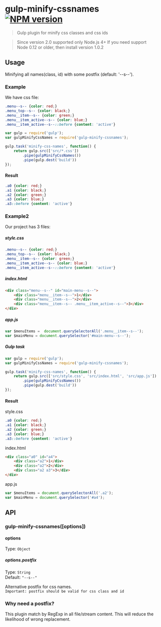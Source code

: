 # gulp-minify-cssnames [![NPM version][npm-image]][npm-url]
> Gulp plugin for minify css classes and css ids  

> Since version 2.0 supported only Node.js 4+
> If you need support Node 0.12 or older, then install version 1.0.2

## Usage
Minifying all names(class, id) with some postfix (default: '--s--').

### Example
We have css file:

```css
.menu--s-- {color: red;}
.menu_top--s-- {color: black;}
.menu__item--s-- {color: green;}
.menu__item_active--s-- {color: blue;}
.menu__item_active--s--::before {content: 'active'}
```

```javascript
var gulp = require('gulp');
var gulpMinifyCssNames = require('gulp-minify-cssnames');

gulp.task('minify-css-names', function() {
    return gulp.src(['src/*.css'])
        .pipe(gulpMinifyCssNames())
        .pipe(gulp.dest('build'))
});
```

#### Result
```css
.a0 {color: red;}
.a1 {color: black;}
.a2 {color: green;}
.a3 {color: blue;}
.a3::before {content: 'active'}
```

### Example2
Our project has 3 files:

##### style.css
```css
.menu--s-- {color: red;}
.menu_top--s-- {color: black;}
.menu__item--s-- {color: green;}
.menu__item_active--s-- {color: blue;}
.menu__item_active--s--::before {content: 'active'}
```

##### index.html
```html
<div class="menu--s--" id="main-menu--s--">
    <div class="menu__item--s--">1</div>
    <div class="menu__item--s--">2</div>
    <div class="menu__item--s-- .menu__item_active--s--">3</div>
</div>
```
##### app.js
```javascript
var $menuItems =  document.querySelectorAll('.menu__item--s--');
var $mainMenu = document.querySelector('#main-menu--s--');
```

##### Gulp task
```javascript
var gulp = require('gulp');
var gulpMinifyCssNames = require('gulp-minify-cssnames');

gulp.task('minify-css-names', function() {
    return gulp.src(['src/style.css', 'src/index.html', 'src/app.js'])
        .pipe(gulpMinifyCssNames())
        .pipe(gulp.dest('build'))
});
```

#### Result
style.css
```css
.a0 {color: red;}
.a1 {color: black;}
.a2 {color: green;}
.a3 {color: blue;}
.a3::before {content: 'active'}
```
index.html
```html
<div class="a0" id="a4">
    <div class="a2">1</div>
    <div class="a2">2</div>
    <div class="a2 a3">3</div>
</div>
```
app.js
```javascript
var $menuItems = document.querySelectorAll('.a2');
var $mainMenu = document.querySelector('#a4');
```

## API
### gulp-minify-cssnames([options])

#### options
Type: `Object`

##### options.postfix
Type: `String`  
Default: `"--s--"`  

Alternative postfix for css names.  
`Important: postfix should be valid for css class and id`

### Why need a postfix?
This plugin match by RegExp in all file/stream content. This will reduce the likelihood of wrong replacement.

[npm-url]: https://npmjs.org/package/gulp-minify-cssnames
[npm-image]: https://img.shields.io/npm/v/gulp-minify-cssnames.svg
